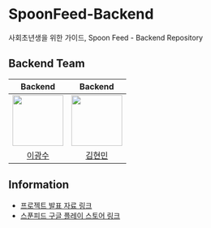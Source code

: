 # SpoonFeed-Backend
사회초년생을 위한 가이드, Spoon Feed - Backend Repository

## Backend Team

|Backend|Backend|
|:---:|:---:|
|<img src="https://user-images.githubusercontent.com/64943924/150619910-fdeb1096-d28c-4a74-9cc1-67b62999d6d2.png" width=100>|<img src="https://avatars.githubusercontent.com/u/43171508?v=4" width=100>|
|[이광수](https://github.com/Lks9172)|[김현민](https://github.com/hminn)|

## Information
- [프로젝트 발표 자료 링크](https://dnd.ac/project/2)
- [스푼피드 구글 플레이 스토어 링크](https://play.google.com/store/apps/details?id=com.fork.spoonfeed)
